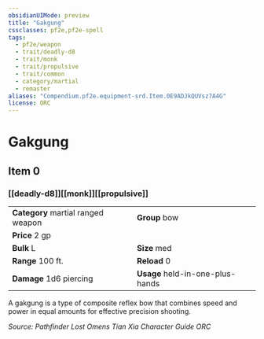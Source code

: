 ```yaml
---
obsidianUIMode: preview
title: "Gakgung"
cssclasses: pf2e,pf2e-spell
tags:
  - pf2e/weapon
  - trait/deadly-d8
  - trait/monk
  - trait/propulsive
  - trait/common
  - category/martial
  - remaster
aliases: "Compendium.pf2e.equipment-srd.Item.0E9ADJkQUVsz7A4G"
license: ORC
---
```

# Gakgung
## Item 0
### [[deadly-d8]][[monk]][[propulsive]]

|  |  |
| -- | -- |
| **Category** martial ranged weapon | **Group** bow |
| **Price** 2 gp |  |
| **Bulk** L | **Size** med |
|**Range** 100 ft.| **Reload** 0|
| **Damage** 1d6 piercing  | **Usage** held-in-one-plus-hands |



A gakgung is a type of composite reflex bow that combines speed and power in equal amounts for effective precision shooting.

*Source: Pathfinder Lost Omens Tian Xia Character Guide*
*ORC*